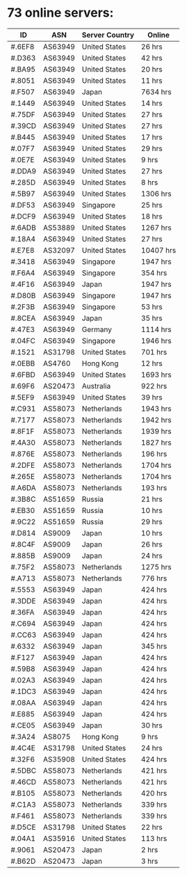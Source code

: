 # 73 online servers:

| ID | ASN | Server Country | Online |
| ------ | ------ | ------ | ------ |
| #.6EF8 | AS63949 | United States | 26 hrs |
| #.D363 | AS63949 | United States | 42 hrs |
| #.BA95 | AS63949 | United States | 20 hrs |
| #.8051 | AS63949 | United States | 11 hrs |
| #.F507 | AS63949 | Japan | 7634 hrs |
| #.1449 | AS63949 | United States | 14 hrs |
| #.75DF | AS63949 | United States | 27 hrs |
| #.39CD | AS63949 | United States | 27 hrs |
| #.B445 | AS63949 | United States | 17 hrs |
| #.07F7 | AS63949 | United States | 29 hrs |
| #.0E7E | AS63949 | United States | 9 hrs |
| #.DDA9 | AS63949 | United States | 27 hrs |
| #.285D | AS63949 | United States | 8 hrs |
| #.5B97 | AS63949 | United States | 1306 hrs |
| #.DF53 | AS63949 | Singapore | 25 hrs |
| #.DCF9 | AS63949 | United States | 18 hrs |
| #.6ADB | AS53889 | United States | 1267 hrs |
| #.18A4 | AS63949 | United States | 27 hrs |
| #.E7E8 | AS32097 | United States | 10407 hrs |
| #.3418 | AS63949 | Singapore | 1947 hrs |
| #.F6A4 | AS63949 | Singapore | 354 hrs |
| #.4F16 | AS63949 | Japan | 1947 hrs |
| #.D80B | AS63949 | Singapore | 1947 hrs |
| #.2F3B | AS63949 | Singapore | 53 hrs |
| #.8CEA | AS63949 | Japan | 35 hrs |
| #.47E3 | AS63949 | Germany | 1114 hrs |
| #.04FC | AS63949 | Singapore | 1946 hrs |
| #.1521 | AS31798 | United States | 701 hrs |
| #.0EBB | AS4760 | Hong Kong | 12 hrs |
| #.6FBD | AS63949 | United States | 1693 hrs |
| #.69F6 | AS20473 | Australia | 922 hrs |
| #.5EF9 | AS63949 | United States | 39 hrs |
| #.C931 | AS58073 | Netherlands | 1943 hrs |
| #.7177 | AS58073 | Netherlands | 1942 hrs |
| #.8F1F | AS58073 | Netherlands | 1939 hrs |
| #.4A30 | AS58073 | Netherlands | 1827 hrs |
| #.876E | AS58073 | Netherlands | 196 hrs |
| #.2DFE | AS58073 | Netherlands | 1704 hrs |
| #.265E | AS58073 | Netherlands | 1704 hrs |
| #.A6DA | AS58073 | Netherlands | 193 hrs |
| #.3B8C | AS51659 | Russia | 21 hrs |
| #.EB30 | AS51659 | Russia | 10 hrs |
| #.9C22 | AS51659 | Russia | 29 hrs |
| #.D814 | AS9009 | Japan | 10 hrs |
| #.8C4F | AS9009 | Japan | 26 hrs |
| #.885B | AS9009 | Japan | 24 hrs |
| #.75F2 | AS58073 | Netherlands | 1275 hrs |
| #.A713 | AS58073 | Netherlands | 776 hrs |
| #.5553 | AS63949 | Japan | 424 hrs |
| #.3DDE | AS63949 | Japan | 424 hrs |
| #.36FA | AS63949 | Japan | 424 hrs |
| #.C694 | AS63949 | Japan | 424 hrs |
| #.CC63 | AS63949 | Japan | 424 hrs |
| #.6332 | AS63949 | Japan | 345 hrs |
| #.F127 | AS63949 | Japan | 424 hrs |
| #.59B8 | AS63949 | Japan | 424 hrs |
| #.02A3 | AS63949 | Japan | 424 hrs |
| #.1DC3 | AS63949 | Japan | 424 hrs |
| #.08AA | AS63949 | Japan | 424 hrs |
| #.E885 | AS63949 | Japan | 424 hrs |
| #.CE05 | AS63949 | Japan | 30 hrs |
| #.3A24 | AS8075 | Hong Kong | 9 hrs |
| #.4C4E | AS31798 | United States | 24 hrs |
| #.32F6 | AS35908 | United States | 424 hrs |
| #.5DBC | AS58073 | Netherlands | 421 hrs |
| #.46CD | AS58073 | Netherlands | 421 hrs |
| #.B105 | AS58073 | Netherlands | 420 hrs |
| #.C1A3 | AS58073 | Netherlands | 339 hrs |
| #.F461 | AS58073 | Netherlands | 339 hrs |
| #.D5CE | AS31798 | United States | 22 hrs |
| #.04A1 | AS35916 | United States | 113 hrs |
| #.9061 | AS20473 | Japan | 2 hrs |
| #.B62D | AS20473 | Japan | 3 hrs |

